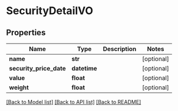 # SecurityDetailVO

## Properties
Name | Type | Description | Notes
------------ | ------------- | ------------- | -------------
**name** | **str** |  | [optional] 
**security_price_date** | **datetime** |  | [optional] 
**value** | **float** |  | [optional] 
**weight** | **float** |  | [optional] 

[[Back to Model list]](../README.md#documentation-for-models) [[Back to API list]](../README.md#documentation-for-api-endpoints) [[Back to README]](../README.md)


